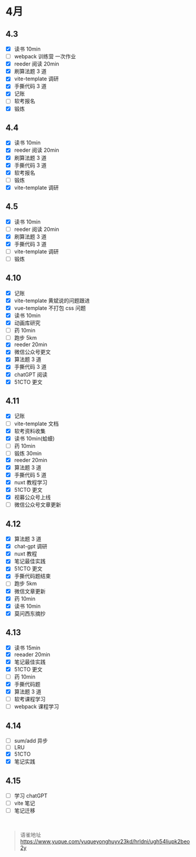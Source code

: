 # 4月
## 4.3

- [x] 读书 10min
- [ ] webpack 训练营 一次作业
- [x] reeder 阅读 20min
- [x] 刷算法题 3 道
- [x] vite-template 调研
- [x] 手撕代码 3 道
- [x] 记账
- [ ] 软考报名
- [x] 锻炼

## 4.4

- [x] 读书 10min
- [x] reeder 阅读 20min
- [x] 刷算法题 3 道
- [x] 手撕代码 3 道
- [x] 软考报名
- [ ] 锻炼
- [x] vite-template 调研

## 4.5

- [x] 读书 10min
- [ ] reeder 阅读 20min
- [x] 刷算法题 3 道
- [x] 手撕代码 3 道
- [ ] vite-template 调研
- [ ] 锻炼

## 4.10

- [x] 记账
- [x] vite-template 黄斌说的问题跟进
- [x] vue-template 不打包 css 问题
- [x] 读书 10min
- [x] 动画库研究
- [ ] 药 10min
- [ ] 跑步 5km
- [x] reeder 20min
- [x] 微信公众号更文
- [x] 算法题 3 道
- [x] 手撕代码 3 道
- [x] chatGPT 阅读
- [x] 51CTO 更文

## 4.11

- [x] 记账
- [ ] vite-template 文档
- [x] 软考资料收集
- [x] 读书 10min(蛤蟆)
- [ ] 药 10min
- [ ] 锻炼 30min
- [x] reeder 20min
- [x] 算法题 3 道
- [x] 手撕代码 5 道
- [x] nuxt 教程学习
- [x] 51CTO 更文
- [x] 视募公众号上线
- [ ] 微信公众号文章更新

## 4.12

- [x] 算法题 3 道
- [x] chat-gpt 调研
- [x] nuxt 教程
- [x] 笔记最佳实践
- [x] 51CTO 更文
- [x] 手撕代码题结束
- [ ] 跑步 5km
- [x] 微信文章更新
- [x] 药 10min
- [x] 读书 10min
- [x] 莫问西东摘抄

## 4.13

- [x] 读书 15min
- [x] reeader 20min
- [x] 笔记最佳实践
- [x] 51CTO 更文
- [ ] 药 10min
- [x] 手撕代码题
- [x] 算法题 3 道
- [ ] 软考课程学习
- [ ] webpack 课程学习

## 4.14

- [ ] sum/add 异步
- [ ] LRU
- [x] 51CTO
- [x] 笔记实践

## 4.15

- [ ] 学习 chatGPT
- [ ] vite 笔记
- [ ] 笔记迁移

<br>
  
> 语雀地址 https://www.yuque.com/yuqueyonghuyv23kd/hrldni/ugh54liupk2beo2y